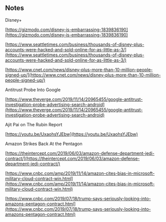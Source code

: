 ## Notes

Disney+

[https://gizmodo.com/disney-is-embarrassing-1839836190](https://gizmodo.com/disney-is-embarrassing-1839836190)

[https://www.seattletimes.com/business/thousands-of-disney-plus-accounts-were-hacked-and-sold-online-for-as-little-as-3/](https://www.seattletimes.com/business/thousands-of-disney-plus-accounts-were-hacked-and-sold-online-for-as-little-as-3/)

[https://www.cnet.com/news/disney-plus-more-than-10-million-people-signed-up/](https://www.cnet.com/news/disney-plus-more-than-10-million-people-signed-up/)

Antitrust Probe Into Google

[https://www.theverge.com/2019/11/14/20965455/google-antitrust-investigation-probe-advertising-search-android](https://www.theverge.com/2019/11/14/20965455/google-antitrust-investigation-probe-advertising-search-android)

Ajit Pai on The Rubin Report

[https://youtu.be/UxaohsYJEbw](https://youtu.be/UxaohsYJEbw)

Amazon Strikes Back At the Pentagon

[https://theintercept.com/2019/06/03/amazon-defense-department-jedi-contract/](https://theintercept.com/2019/06/03/amazon-defense-department-jedi-contract/)

[https://www.cnbc.com/amp/2019/11/14/amazon-cites-bias-in-microsoft-military-cloud-contract-win.html](https://www.cnbc.com/amp/2019/11/14/amazon-cites-bias-in-microsoft-military-cloud-contract-win.html)

[https://www.cnbc.com/2019/07/18/trump-says-seriously-looking-into-amazons-pentagon-contract.html](https://www.cnbc.com/2019/07/18/trump-says-seriously-looking-into-amazons-pentagon-contract.html)

